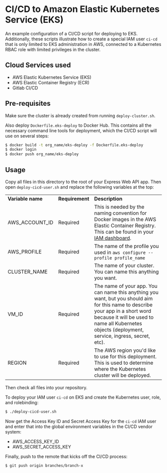 # CI/CD to Amazon Elastic Kubernetes Service (EKS)

An example configuration of a CI/CD script for deploying to EKS. Additionally, these scripts illustrate how to create a special IAM user `ci-cd` that is only limited to EKS administration in AWS, connected to a Kubernetes RBAC role with limited privileges in the cluster.

## Cloud Services used
* AWS Elastic Kubernetes Service (EKS)
* AWS Elastic Container Registry (ECR)
* Gitlab CI/CD

## Pre-requisites

Make sure the cluster is already created from running `deploy-cluster.sh`.

Also deploy `Dockerfile.eks-deploy` to Docker Hub. This contains all the necessary command line tools for deployment, which the CI/CD script will use on several steps:
```bash
$ docker build -t org_name/eks-deploy -f Dockerfile.eks-deploy
$ docker login
$ docker push org_name/eks-deploy
```

## Usage

Copy all files in this directory to the root of your Express Web API app. Then open `deploy-cicd-user.sh` and replace the following variables at the top:

<table>
  <tr>
    <td><strong>Variable name</strong></td>
    <td><strong>Requirement</strong></td>
    <td><strong>Description</strong></td>
  </tr>

  <tr>
    <td>AWS_ACCOUNT_ID</td>
    <td>Required</td>
    <td>This is needed by the naming convention for Docker images in the AWS Elastic Container Registry. This can be found in your <a href="https://console.aws.amazon.com/iam" target="_blank">IAM dashboard</a>.</td>
  </tr>

  <tr>
    <td>AWS_PROFILE</td>
    <td>Required</td>
    <td>The name of the profile you used in <code>aws configure --profile profile_name</code></td>
  </tr>

  <tr>
    <td>CLUSTER_NAME</td>
    <td>Required</td>
    <td>The name of your cluster. You can name this anything you want.</td>
  </tr>

  <tr>
    <td>VM_ID</td>
    <td>Required</td>
    <td>The name of your app. You can name this anything you want, but you should aim for this name to describe your app in a short word because it will be used to name all Kubernetes objects (deployment, service, ingress, secret, etc).
  </tr>

  <tr>
    <td>REGION</td>
    <td>Required</td>
    <td>The AWS region you'd like to use for this deployment. This is used to determine where the Kubernetes cluster will be deployed.</td>
  </tr>
</table>

Then check all files into your repository.

To deploy your IAM user `ci-cd` on EKS and create the Kubernetes user, role, and rolebinding:
```bash
$ ./deploy-cicd-user.sh
```

Now get the Access Key ID and Secret Access Key for the `ci-cd` IAM user and enter that into the global environment variables in the CI/CD vendor system:
* AWS_ACCESS_KEY_ID
* AWS_SECRET_ACCESS_KEY

Finally, push to the remote that kicks off the CI/CD process:
```bash
$ git push origin branches/branch-x
```
